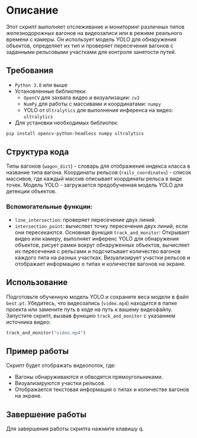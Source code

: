 # Описание
Этот скрипт выполняет отслеживание и мониторинг различных типов железнодорожных вагонов на видеозаписи или в режиме реального времени с камеры. Он использует модель YOLO для обнаружения объектов, определяет их тип и проверяет пересечения вагонов с заданными рельсовыми участками для контроля занятости путей.

## Требования
- `Python 3.8` или выше
- Установленные библиотеки:
  - `OpenCV` для захвата видео и визуализации: `cv2`
  - `NumPy` для работы с массивами и координатами: `numpy`
  - YOLO от `Ultralytics` для выполнения инференса на видео: `ultralytics`
- Для установки необходимых библиотек:

```bash
pip install opencv-python-headless numpy ultralytics
```
## Структура кода
Типы вагонов (`wagon_dict`) - словарь для отображения индекса класса в название типа вагона.
Координаты рельсов (`rails_coordinates`) - список массивов, где каждый массив описывает координаты рельса в виде точек.
Модель YOLO - загружается предобученная модель YOLO для детекции объектов.
### Вспомогательные функции:
- `line_intersection`: проверяет пересечение двух линий.
- `intersection_point`: вычисляет точку пересечения двух линий, если они пересекаются.
Основная функция `track_and_monitor`:
Открывает видео или камеру, выполняет инференс YOLO для обнаружения объектов, рисует рамки вокруг обнаруженных объектов, вычисляет их пересечения с рельсами и подсчитывает количество вагонов каждого типа на разных участках.
Визуализирует участки рельсов и отображает информацию о типах и количестве вагонов на экране.
## Использование
Подготовьте обученную модель YOLO и сохраните веса модели в файл `best.pt`.
Убедитесь, что видеозапись (`video.mp4`) находится в папке проекта или замените путь в коде на путь к вашему видеофайлу.
Запустите скрипт, вызвав функцию `track_and_monitor` с указанием источника видео:
```python
track_and_monitor("video.mp4")
```
## Пример работы
Скрипт будет отображать видеопоток, где:
- Вагоны обнаруживаются и обводятся прямоугольниками.
- Визуализируются участки рельсов.
- Отображается текстовая информация о типах и количестве вагонов на экране.

## Завершение работы
Для завершения работы скрипта нажмите клавишу q.
